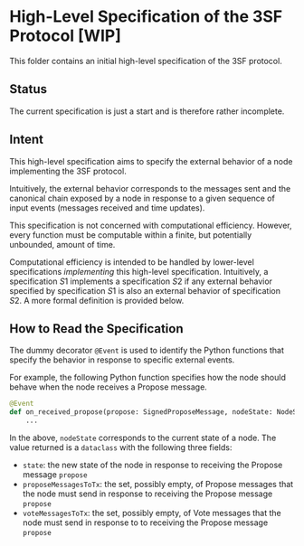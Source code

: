 # High-Level Specification of the 3SF Protocol [WIP]

This folder contains an initial high-level specification of the 3SF protocol.

## Status

The current specification is just a start and is therefore rather incomplete.

## Intent

This high-level specification aims to specify the external behavior of a node implementing the 3SF protocol.

Intuitively, the external behavior corresponds to the messages sent and the canonical chain exposed by a node in response to a given sequence of input events (messages received and time updates).

This specification is not concerned with computational efficiency.
However, every function must be computable within a finite, but potentially unbounded, amount of time.

Computational efficiency is intended to be handled by lower-level specifications _implementing_ this high-level specification.
Intuitively, a specification $S1$ implements a specification $S2$ if any external behavior specified by specification $S1$ is also an external behavior of specification $S2$.
A more formal definition is provided below.

## How to Read the Specification

The dummy decorator `@Event` is used to identify the Python functions that specify the behavior in response to specific external events.

For example, the following Python function specifies how the node should behave when the node receives a Propose message.

```python
@Event
def on_received_propose(propose: SignedProposeMessage, nodeState: NodeState) -> NewNodeStateAndMessagesToTx:
    ...
```

In the above, `nodeState` corresponds to the current state of a node.
The value returned is a `dataclass` with the following three fields:

- `state`: the new state of the node in response to receiving the Propose message `propose`
- `proposeMessagesToTx`: the set, possibly empty, of Propose messages that the node must send in response  to receiving the Propose message `propose`
- `voteMessagesToTx`: the set, possibly empty, of Vote messages that the node must send in response to  to receiving the Propose message `propose`


